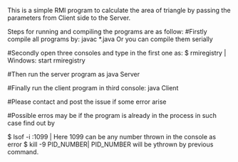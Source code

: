 This is a simple RMI program to calculate the area of triangle by passing the parameters from Client
side to the Server.

Steps for running and compiling the programs are as follow:
#Firstly compile all programs by:
	javac *.java
Or you can compile them serially

#Secondly open three consoles and type in the first one as:
$ rmiregistry   | Windows: start rmiregistry

#Then run the server program as 
java Server

#Finally run the client program in third console:
java Client


#Please contact and post the issue if some error arise

#Possible erros may be if the program is already in the process in such case find out by

$ lsof -i :1099  | Here 1099 can be any number thrown in the console as error
$ kill -9 PID_NUMBER| PID_NUMBER will be ythrown by previous command.


